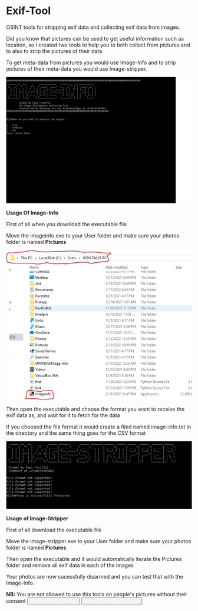 # Exif-Tool
 OSINT tools for stripping exif data and collecting exif data from images.

Did you know that pictures can be used to get useful information such as location, so I created two tools to help you to both collect from pictures and to also to strip the pictures of their data.

To get meta-data from pictures you would use Image-Info and to strip pictures of their meta-data you would use Image-stripper.


<img src="https://github.com/paulfruitful/Exif-Tools/blob/main/imageinfo2.JPG" alt="Image info">

**Usage Of Image-Info**

First of all when you download the executable file

Move the imageinfo.exe to your User folder and make sure your photos folder is named **Pictures**

<img src="https://github.com/paulfruitful/Exif-Tools/blob/main/test2.JPG" alt="Example">

Then open the executable and choose the format you want to receive the exif data as, and wait for it to fetch for the data

If you choosed the file format it would create a filed named image-info.txt in the directory and the same thing goes for the CSV format


<img src="https://github.com/paulfruitful/Exif-Tools/blob/main/imagestripper.JPG" alt="Image Stripper">

**Usage of Image-Stripper**

First of all  download the executable file

Move the image-stripper.exe to your User folder and make sure your photos folder is named **Pictures**

Then open the executable and it would automatically iterate the Pictures folder and remove all exif data in each of the images

Your photos are now sucessfully disarmed and you can test that with the Image-Info.

**NB:** You are not allowed to use this tools on people's pictures without their consent
<button href="https://github.com/paulfruitful/Exif-Tools/raw/main/imageinfo.exe" style="bg-color:blue; color:white;">Download Image-Info</button>
<button href="https://github.com/paulfruitful/Exif-Tools/raw/main/image-stripper.exe" style="bg-color:blue; color:white;">Download Image-stripper</button>
